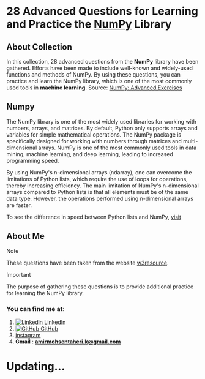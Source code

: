 # 28 Advanced Questions for Learning and Practice the [NumPy](https://numpy.org/) Library

## About Collection
In this collection, 28 advanced questions from the **NumPy** library have been gathered. Efforts have been made to include well-known and widely-used functions and methods of NumPy. By using these questions, you can practice and learn the NumPy library, which is one of the most commonly used tools in **machine learning**.
Source: [NumPy: Advanced Exercises](https://www.w3resource.com/python-exercises/numpy/index-advance.php)

## Numpy
The NumPy library is one of the most widely used libraries for working with numbers, arrays, and matrices. By default, Python only supports arrays and variables for simple mathematical operations. The NumPy package is specifically designed for working with numbers through matrices and multi-dimensional arrays. NumPy is one of the most commonly used tools in data mining, machine learning, and deep learning, leading to increased programming speed.

By using NumPy's n-dimensional arrays (ndarray), one can overcome the limitations of Python lists, which require the use of loops for operations, thereby increasing efficiency. The main limitation of NumPy's n-dimensional arrays compared to Python lists is that all elements must be of the same data type. However, the operations performed using n-dimensional arrays are faster.

To see the difference in speed between Python lists and NumPy, [visit](./speed_test.py)

## About Me
> [!NOTE]
> These questions have been taken from the website [w3resource](https://www.w3resource.com/python-exercises/numpy/index-advance.php).

> [!IMPORTANT]
> The purpose of gathering these questions is to provide additional practice for learning the NumPy library.

### You can find me at:
1. [![Linkedin](https://i.sstatic.net/gVE0j.png) LinkedIn](https://www.linkedin.com/in/amirmohsen-taheri)
2. [![GitHub](https://i.sstatic.net/tskMh.png) GitHub](https://github.com/AmirMohsenTaheri)
3. [instagram](https://instagram.com/pybyamir)
4. **Gmail** : **amirmohsentaheri.k@gmail.com**

# Updating...